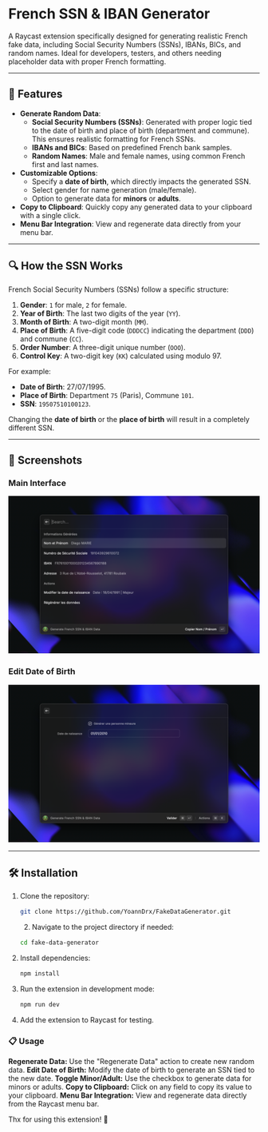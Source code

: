 # French SSN & IBAN Generator

A Raycast extension specifically designed for generating realistic French fake data, including Social Security Numbers (SSNs), IBANs, BICs, and random names. Ideal for developers, testers, and others needing placeholder data with proper French formatting.

---

## 🚀 Features

- **Generate Random Data**:
  - **Social Security Numbers (SSNs)**: Generated with proper logic tied to the date of birth and place of birth (department and commune). This ensures realistic formatting for French SSNs.
  - **IBANs and BICs**: Based on predefined French bank samples.
  - **Random Names**: Male and female names, using common French first and last names.
- **Customizable Options**:
  - Specify a **date of birth**, which directly impacts the generated SSN.
  - Select gender for name generation (male/female).
  - Option to generate data for **minors** or **adults**.
- **Copy to Clipboard**: Quickly copy any generated data to your clipboard with a single click.
- **Menu Bar Integration**: View and regenerate data directly from your menu bar.

---

## 🔍 How the SSN Works

French Social Security Numbers (SSNs) follow a specific structure:

1. **Gender**: `1` for male, `2` for female.
2. **Year of Birth**: The last two digits of the year (`YY`).
3. **Month of Birth**: A two-digit month (`MM`).
4. **Place of Birth**: A five-digit code (`DDDCC`) indicating the department (`DDD`) and commune (`CC`).
5. **Order Number**: A three-digit unique number (`OOO`).
6. **Control Key**: A two-digit key (`KK`) calculated using modulo 97.

For example:

- **Date of Birth**: 27/07/1995.
- **Place of Birth**: Department `75` (Paris), Commune `101`.
- **SSN**: `19507510100123`.

Changing the **date of birth** or the **place of birth** will result in a completely different SSN.

---

## 📸 Screenshots

### Main Interface

![Main Interface](metadata/french-data-generator-1.png)

### Edit Date of Birth

![Edit Date of Birth](metadata/french-data-generator-2.png)

---

## 🛠 Installation

1. Clone the repository:

   ```bash
   git clone https://github.com/YoannDrx/FakeDataGenerator.git
   ```

   2. Navigate to the project directory if needed:

   ```bash
   cd fake-data-generator
   ```

2. Install dependencies:

   ```bash
   npm install
   ```

3. Run the extension in development mode:

   ```bash
   npm run dev
   ```

4. Add the extension to Raycast for testing.

### 📋 Usage

**Regenerate Data:** Use the "Regenerate Data" action to create new random data.
**Edit Date of Birth:** Modify the date of birth to generate an SSN tied to the new date.
**Toggle Minor/Adult:** Use the checkbox to generate data for minors or adults.
**Copy to Clipboard:** Click on any field to copy its value to your clipboard.
**Menu Bar Integration:** View and regenerate data directly from the Raycast menu bar.

Thx for using this extension! 🎉
